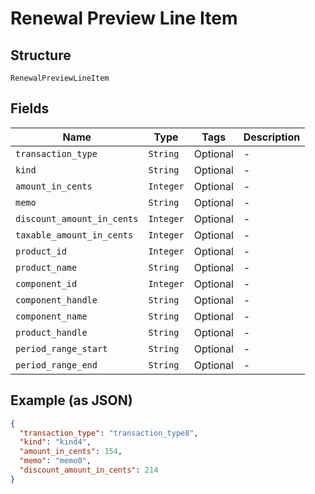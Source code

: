 
# Renewal Preview Line Item

## Structure

`RenewalPreviewLineItem`

## Fields

| Name | Type | Tags | Description |
|  --- | --- | --- | --- |
| `transaction_type` | `String` | Optional | - |
| `kind` | `String` | Optional | - |
| `amount_in_cents` | `Integer` | Optional | - |
| `memo` | `String` | Optional | - |
| `discount_amount_in_cents` | `Integer` | Optional | - |
| `taxable_amount_in_cents` | `Integer` | Optional | - |
| `product_id` | `Integer` | Optional | - |
| `product_name` | `String` | Optional | - |
| `component_id` | `Integer` | Optional | - |
| `component_handle` | `String` | Optional | - |
| `component_name` | `String` | Optional | - |
| `product_handle` | `String` | Optional | - |
| `period_range_start` | `String` | Optional | - |
| `period_range_end` | `String` | Optional | - |

## Example (as JSON)

```json
{
  "transaction_type": "transaction_type8",
  "kind": "kind4",
  "amount_in_cents": 154,
  "memo": "memo0",
  "discount_amount_in_cents": 214
}
```

